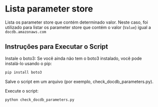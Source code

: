 # Lista parameter store

Lista os parameter store que contém determinado valor. Neste caso, foi utilizado
para listar os parameter store que contém o valor (`Value`) igual a `docdb.amazonaws.com`

## Instruções para Executar o Script

Instale o boto3:
Se você ainda não tem o boto3 instalado, você pode instalá-lo usando o pip:

```sh
pip install boto3
```

Salve o script em um arquivo (por exemplo, check_docdb_parameters.py).

Execute o script:

```sh
python check_docdb_parameters.py
```

